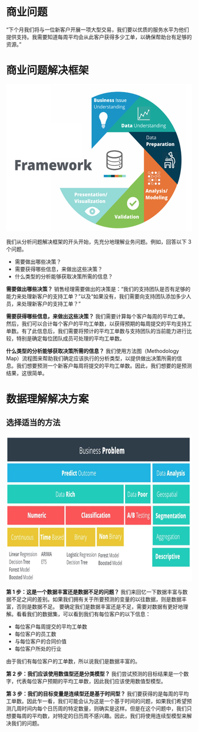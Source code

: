 # 商业问题
“下个月我们将与一位新客户开展一项大型交易，我们要以优质的服务水平为他们提供支持。我需要知道每周平均会从此客户获得多少工单，以确保帮助台有足够的资源。”

# 商业问题解决框架
<img src="https://github.com/JayFrank/ContinuousLearning/blob/master/Udacity-Business%20Data%20Analysis%20Nanodegree/7.%20%E5%BF%85%E4%BF%AE%E8%AF%BE%E7%A8%8B%20-%20%E7%94%A8%E6%95%B0%E6%8D%AE%E5%88%86%E6%9E%90%E8%A7%A3%E5%86%B3%E5%95%86%E4%B8%9A%E9%97%AE%E9%A2%98/Lesson3-%E7%BA%BF%E6%80%A7%E5%9B%9E%E5%BD%92/Framework.png"  height="400">

我们从分析问题解决框架的开头开始，先充分地理解业务问题。例如，回答以下 3 个问题。
* 需要做出哪些决策？
* 需要获得哪些信息，来做出这些决策？
* 什么类型的分析能够获取决策所需的信息？

**需要做出哪些决策？**
销售经理需要做出的决策是：“我们的支持团队是否有足够的能力来处理新客户的支持工单？”以及“如果没有，我们需要向支持团队添加多少人员，来处理新客户的支持工单？”

**需要获得哪些信息，来做出这些决策？**
我们需要计算每个客户每周的平均工单。然后，我们可以合计每个客户的平均工单数，以获得预期的每周提交的平均支持工单数。有了此信息后，我们需要将预计的平均工单数与支持团队的当前能力进行比较，特别是确定每位团队成员可处理的平均工单数。

**什么类型的分析能够获取决策所需的信息？**
我们使用方法图（Methodology Map）流程图来帮助我们确定应该执行的分析类型，以提供做出决策所需的信息。我们想要预测一个新客户每周将提交的平均工单数。因此，我们想要的是预测结果，这很简单。

# 数据理解解决方案
## 选择适当的方法
<img src="https://github.com/JayFrank/ContinuousLearning/blob/master/Udacity-Business%20Data%20Analysis%20Nanodegree/7.%20%E5%BF%85%E4%BF%AE%E8%AF%BE%E7%A8%8B%20-%20%E7%94%A8%E6%95%B0%E6%8D%AE%E5%88%86%E6%9E%90%E8%A7%A3%E5%86%B3%E5%95%86%E4%B8%9A%E9%97%AE%E9%A2%98/Lesson3-%E7%BA%BF%E6%80%A7%E5%9B%9E%E5%BD%92/AnalysisMethod.png"  height="400">

**第 1 步：这是一个数据丰富还是数据不足的问题？**
我们来回忆一下数据丰富与数据不足之间的差别。如果我们拥有关于所要预测的变量的以往数据，则是数据丰富，否则是数据不足。 要确定我们是数据丰富还是不足，需要对数据有更好地理解。看看我们的数据集，可以看到我们有每位客户的以下信息：
* 每位客户每周提交的平均工单数
* 每位客户的员工数
* 与每位客户的合同价值
* 每位客户所处的行业

由于我们有每位客户的工单数，所以说我们是数据丰富的。

**第 2 步：我们应该使用数值型还是分类模型？**
我们尝试预测的目标结果是一个数字，代表每位客户预期的平均工单数，因此我们应该使用数值型模型。

**第 3 步：我们的目标变量是连续型还是基于时间型？**
我们要获得的是每周的平均工单数。因此乍一看，我们可能会认为这是一个基于时间的问题，如果我们希望预测几周时间内每个日历周的特定数量，则确实是这样。但是在这个问题中，我们只想要每周的平均数，对特定的日历周不感兴趣。因此，我们将使用连续型模型来解决我们的问题。

